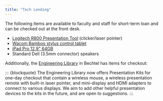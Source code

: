 ```yaml
---
title: "Tech Lending"
---
```


The following items are available to faculty and staff for short-term
loan and can be checked out at the front desk.

- [Logitech R800 Presentation Tool](tech-lending/clicker) (clicker/laser pointer)
- [Wacom Bamboo stylus control tablet](tech-lending/wacom-tablet)
- [iPad Pro 12.9" 64GB](tech-lending/ipad-pro-129-64gb)
- Standard Dell (3.5mm connector) speakers

Additionally, the [Engineering
Library](http://www.lib.berkeley.edu/libraries/engineering-library) in
Bechtel has items for checkout:

::: {blockquote}
The Engineering Library now offers Presentation Kits for one-day
checkout that contain a wireless mouse, a wireless presentation remote
with built-in laser pointer, and mini-display and HDMI adapters to
connect to various displays. We aim to add other helpful presentation
devices to the kits in the future, and are open to suggestions.
:::
